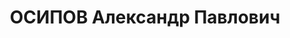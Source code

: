 ---
title: ОСИПОВ Александр Павлович
description: "Род. в 1913, Куйбышевская обл., русский, обр.: среднее, б/п. Нефтепромысел\
  \ № 2, помощник мастера \n  Арестован 11.05.1937. Обв. по ст. 58-8, 58-9, 58-11.\
  \ Приговор: к лишению свободы на 10 лет. \n  Реабилитирован 03.06.1940"
---
